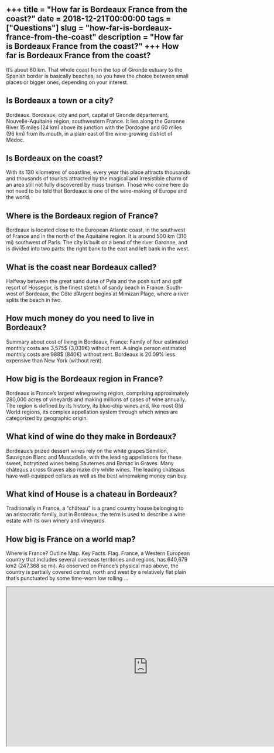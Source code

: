 +++
title = "How far is Bordeaux France from the coast?"
date = 2018-12-21T00:00:00
tags = ["Questions"]
slug = "how-far-is-bordeaux-france-from-the-coast"
description = "How far is Bordeaux France from the coast?"
+++
How far is Bordeaux France from the coast?
------------------------------------------

It’s about 60 km. That whole coast from the top of Gironde estuary to the Spanish border is basically beaches, so you have the choice between small places or bigger ones, depending on your interest.

Is Bordeaux a town or a city?
-----------------------------

Bordeaux. Bordeaux, city and port, capital of Gironde département, Nouvelle-Aquitaine région, southwestern France. It lies along the Garonne River 15 miles (24 km) above its junction with the Dordogne and 60 miles (96 km) from its mouth, in a plain east of the wine-growing district of Médoc.

Is Bordeaux on the coast?
-------------------------

With its 130 kilometres of coastline, every year this place attracts thousands and thousands of tourists attracted by the magical and irresistible charm of an area still not fully discovered by mass tourism. Those who come here do not need to be told that Bordeaux is one of the wine-making of Europe and the world.

Where is the Bordeaux region of France?
---------------------------------------

Bordeaux is located close to the European Atlantic coast, in the southwest of France and in the north of the Aquitaine region. It is around 500 km (310 mi) southwest of Paris. The city is built on a bend of the river Garonne, and is divided into two parts: the right bank to the east and left bank in the west.

What is the coast near Bordeaux called?
---------------------------------------

Halfway between the great sand dune of Pyla and the posh surf and golf resort of Hossegor, is the finest stretch of sandy beach in France. South-west of Bordeaux, the Côte d’Argent begins at Mimizan Plage, where a river splits the beach in two.

How much money do you need to live in Bordeaux?
-----------------------------------------------

Summary about cost of living in Bordeaux, France: Family of four estimated monthly costs are 3,575$ (3,039€) without rent. A single person estimated monthly costs are 988$ (840€) without rent. Bordeaux is 20.09% less expensive than New York (without rent).

How big is the Bordeaux region in France?
-----------------------------------------

Bordeaux is France’s largest winegrowing region, comprising approximately 280,000 acres of vineyards and making millions of cases of wine annually. The region is defined by its history, its blue-chip wines and, like most Old World regions, its complex appellation system through which wines are categorized by geographic origin.

What kind of wine do they make in Bordeaux?
-------------------------------------------

Bordeaux’s prized dessert wines rely on the white grapes Sémillon, Sauvignon Blanc and Muscadelle, with the leading appellations for these sweet, botrytized wines being Sauternes and Barsac in Graves. Many châteaus across Graves also make dry white wines. The leading châteaus have well-equipped cellars as well as the best winemaking money can buy.

What kind of House is a chateau in Bordeaux?
--------------------------------------------

Traditionally in France, a “château” is a grand country house belonging to an aristocratic family, but in Bordeaux, the term is used to describe a wine estate with its own winery and vineyards.

How big is France on a world map?
---------------------------------

Where is France? Outline Map. Key Facts. Flag. France, a Western European country that includes several overseas territories and regions, has 640,679 km2 (247,368 sq mi). As observed on France’s physical map above, the country is partially covered central, north and west by a relatively flat plain that’s punctuated by some time-worn low rolling …

<iframe allow="accelerometer; autoplay; clipboard-write; encrypted-media; gyroscope; picture-in-picture" allowfullscreen="" class="__youtube_prefs__  epyt-is-override  no-lazyload" data-no-lazy="1" data-origheight="433" data-origwidth="770" data-skipgform_ajax_framebjll="" height="433" id="_ytid_11466" loading="lazy" src="https://www.youtube.com/embed/Y5b18X06-cc?enablejsapi=1&autoplay=0&cc_load_policy=0&cc_lang_pref=&iv_load_policy=1&loop=0&modestbranding=0&rel=1&fs=1&playsinline=0&autohide=2&theme=dark&color=red&controls=1&" title="YouTube player" width="770"></iframe>